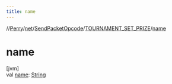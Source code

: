 ```yaml
---
title: name
---
```

//[Perry](../../../../index.html)/[net](../../index.html)/[SendPacketOpcode](../index.html)/[TOURNAMENT_SET_PRIZE](index.html)/[name](name.html)



# name



[jvm]\
val [name](name.html): [String](https://kotlinlang.org/api/latest/jvm/stdlib/kotlin/-string/index.html)




